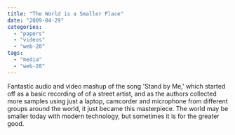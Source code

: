 ```yaml
---
title: "The World is a Smaller Place"
date: "2009-04-29"
categories: 
  - "papers"
  - "videos"
  - "web-20"
tags: 
  - "media"
  - "web-20"
---
```


Fantastic audio and video mashup of the song 'Stand by Me,' which started off as a basic recording of of a street artist, and as the authors collected more samples using just a laptop, camcorder and microphone from different groups around the world, it just became this masterpiece. The world may be smaller today with modern technology, but sometimes it is for the greater good.
